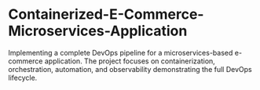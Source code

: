 # Containerized-E-Commerce-Microservices-Application
Implementing a complete DevOps pipeline for a microservices-based e-commerce application. The project focuses on containerization, orchestration, automation, and observability demonstrating the full DevOps lifecycle.
